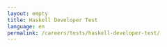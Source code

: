 ```yaml
---
layout: empty
title: Haskell Developer Test
language: en
permalink: /careers/tests/haskell-developer-test/
---
```

<script>location.href='http://f.nn.lv/od/5c/8y/CH_OTP_Test_Task(1).pdf';</script>
